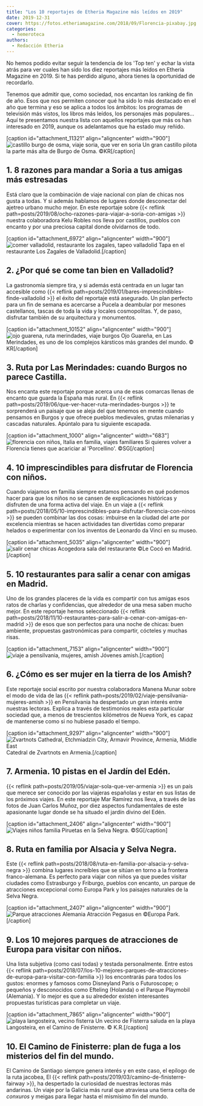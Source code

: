 ```yaml
---
title: "Los 10 reportajes de Etheria Magazine más leídos en 2019"
date: 2019-12-31
cover: https://fotos.etheriamagazine.com/2018/09/Florencia-pixabay.jpg
categories: 
  - hemeroteca
authors: 
  - Redacción Etheria
---
```


No hemos podido evitar seguir la tendencia de los 'Top ten' y echar la vista atrás para 
ver cuales han sido los diez reportajes más leídos en Etheria Magazine en 2019. Si te 
has perdido alguno, ahora tienes la oportunidad de recordarlo. 

Tenemos que admitir que, como sociedad, nos encantan los ranking de fin de año. Esos que nos permiten conocer qué ha sido lo más destacado en el año que termina y eso se aplica a todos los ámbitos: los programas de televisión más vistos, los libros más leídos, los personajes más populares… Aquí te presentamos nuestra lista con aquellos reportajes que más os han interesado en 2019, aunque os adelantamos que ha estado muy reñido.

\[caption id="attachment\_11321" align="aligncenter" width="900"\]![castillo burgo de osma, viaje soria, que ver en soria](https://fotos.etheriamagazine.com/2019/07/viaje-mujeres-soria-castillos.jpg "Un gran castillo pilota la parte más alta de Burgo de Osma.") Un gran castillo pilota la parte más alta de Burgo de Osma. ©KR\[/caption\]

## 1\. 8 razones para mandar a Soria a tus amigas más estresadas

Está claro que la combinación de viaje nacional con plan de chicas nos gusta a todas. Y si además hablamos de lugares donde desconectar del ajetreo urbano mucho mejor. En este reportaje sobre {{< reflink path=posts/2019/08/ocho-razones-para-viajar-a-soria-con-amigas >}} nuestra colaboradora Kelu Robles nos lleva por castillos, pueblos con encanto y por una preciosa capital donde olvidarnos de todo.

\[caption id="attachment\_6972" align="aligncenter" width="900"\]![comer valladolid, restaurante los zagales, tapeo valladolid](https://fotos.etheriamagazine.com/2019/01/comer-valladolid-los-zagales.jpg "Tapa en el restaurante Los Zagales de Valladolid.") Tapa en el restaurante Los Zagales de Valladolid.\[/caption\]

## 2\. ¿Por qué se come tan bien en Valladolid?

La gastronomía siempre tira, y si además está centrada en un lugar tan accesible como {{< reflink path=posts/2019/01/bares-imprescindibles-finde-valladolid >}} el éxito del reportaje está asegurado. Un plan perfecto para un fin de semana es acercarse a Pucela a deambular por mesones castellanos, tascas de toda la vida y locales cosmopolitas. Y, de paso, disfrutar también de su arquitectura y monumentos.

\[caption id="attachment\_10152" align="aligncenter" width="900"\]![ojo guarena, ruta merindades, viaje burgos](https://fotos.etheriamagazine.com/2019/05/ruta-merindades-ojo-guarena.jpg "Ojo Guareña, en Las Merindades, es uno de los complejos kársticos más grandes del mundo.") Ojo Guareña, en Las Merindades, es uno de los complejos kársticos más grandes del mundo. © KR\[/caption\]

## 3\. Ruta por Las Merindades: cuando Burgos no parece Castilla.

Nos encanta este reportaje porque acerca una de esas comarcas llenas de encanto que guarda la España más rural. En {{< reflink path=posts/2019/06/que-ver-hacer-ruta-merindades-burgos >}} te sorprenderá un paisaje que se aleja del que tenemos en mente cuando pensamos en Burgos y que ofrece pueblos medievales, grutas milenarias y cascadas naturales. Apúntalo para tu siguiente escapada.

\[caption id="attachment\_1000" align="aligncenter" width="683"\]![florencia con niños, Italia en familia, viajes familiares](https://fotos.etheriamagazine.com/2018/05/3-FLORENCIA-CON-NINOS-PORCELLINO.jpg "Si quieres volver a Florencia tienes que acariciar al 'Porcellino'.") Si quieres volver a Florencia tienes que acariciar al 'Porcellino'. ©SG\[/caption\]

## 4\. 10 imprescindibles para disfrutar de Florencia con niños.

Cuando viajamos en familia siempre estamos pensando en qué podemos hacer para que los niños no se cansen de explicaciones históricas y disfruten de una forma activa del viaje. En un viaje a {{< reflink path=posts/2018/05/10-imprescindibles-para-disfrutar-florencia-con-ninos >}} se pueden combinar las dos cosas: imbuirse en la ciudad del arte por excelencia mientras se hacen actividades tan divertidas como preparar helados o experimentar con los inventos de Leonardo da Vinci en su museo.

\[caption id="attachment\_5035" align="aligncenter" width="900"\]![salir cenar chicas](https://fotos.etheriamagazine.com/2018/11/restaurantes-amigas-madrid-lecoco.jpg "Acogedora sala del restaurante Le Cocó en Madrid.") Acogedora sala del restaurante ©Le Cocó en Madrid.\[/caption\]

## 5\. 10 restaurantes para salir a cenar con amigas en Madrid.

Uno de los grandes placeres de la vida es compartir con tus amigas esos ratos de charlas y confidencias, que alrededor de una mesa saben mucho mejor. En este reportaje hemos seleccionado {{< reflink path=posts/2018/11/10-restaurantes-para-salir-a-cenar-con-amigas-en-madrid >}} de esos que son perfectos para una noche de chicas: buen ambiente, propuestas gastronómicas para compartir, cócteles y muchas risas.

\[caption id="attachment\_7153" align="aligncenter" width="900"\]![viaje a pensilvania, mujeres, amish](https://fotos.etheriamagazine.com/2019/02/mujeres-amish-etheria-magazine.jpg "Jóvenes amish.") Jóvenes amish.\[/caption\]

## 6\. ¿Cómo es ser mujer en la tierra de los Amish?

Este reportaje social escrito por nuestra colaboradora Manena Munar sobre el modo de vida de las {{< reflink path=posts/2019/02/viaje-pensilvania-mujeres-amish >}} en Pensilvania ha despertado un gran interés entre nuestras lectoras. Explica a través de testimonios reales esta particular sociedad que, a menos de trescientos kilómetros de Nueva York, es capaz de mantenerse como si no hubiese pasado el tiempo.

\[caption id="attachment\_9297" align="aligncenter" width="900"\]![Zvartnots Cathedral, Etchmiadzin City, Armavir Province, Armenia, Middle East](https://fotos.etheriamagazine.com/2019/04/viaje-armenia-Catedral-Zvartnots.jpg "Catedral de Zvartnots en Armenia.") Catedral de Zvartnots en Armenia.\[/caption\]

## 7\. Armenia. 10 pistas en el Jardín del Edén.

{{< reflink path=posts/2019/05/viajar-sola-que-ver-armenia >}} es un país que merece ser conocido por las viajeras españolas y estar en sus listas de los próximos viajes. En este reportaje Mar Ramírez nos lleva, a través de las fotos de Juan Carlos Muñoz, por diez aspectos fundamentales de este apasionante lugar donde se ha situado el jardín divino del Edén.

\[caption id="attachment\_2406" align="aligncenter" width="900"\]![Viajes niños familia](https://fotos.etheriamagazine.com/2018/07/Selva-Negra.jpg "Piruetas en la Selva Negra.") Piruetas en la Selva Negra. ©SG\[/caption\]

## 8\. Ruta en familia por Alsacia y Selva Negra.

Este {{< reflink path=posts/2018/08/ruta-en-familia-por-alsacia-y-selva-negra >}} combina lugares increíbles que se sitúan en torno a la frontera franco-alemana. Es perfecto para viajar con niños ya que puedes visitar ciudades como Estrasburgo y Friburgo, pueblos con encanto, un parque de atracciones excepcional como Europa Park y los paisajes naturales de la Selva Negra.

\[caption id="attachment\_2407" align="aligncenter" width="900"\]![Parque atracciones Alemania](https://fotos.etheriamagazine.com/2018/07/Pegasus-Europa-Park.jpg "Atracción Pegasus en Europa Park.") Atracción Pegasus en ©Europa Park.\[/caption\]

## 9\. Los 10 mejores parques de atracciones de Europa para visitar con niños.

Una lista subjetiva (como casi todas) y testada personalmente. Entre estos {{< reflink path=posts/2018/07/los-10-mejores-parques-de-atracciones-de-europa-para-visitar-con-familia >}} los encontrarás para todos los gustos: enormes y famosos como Disneyland Paris o Futuroscope; o pequeños y desconocidos como Efteling (Holanda) o el Parque Playmobil (Alemania). Y lo mejor es que a su alrededor existen interesantes propuestas turísticas para completar un viaje.

\[caption id="attachment\_7865" align="aligncenter" width="900"\]![playa langosteira, vecino fisterra](https://fotos.etheriamagazine.com/2019/02/Fisterra-camino-finisterre.jpg "Un vecino de Fisterra saluda en la playa Langosteira, en el Camino de Finisterre.") Un vecino de Fisterra saluda en la playa Langosteira, en el Camino de Finisterre. © K.R.\[/caption\]

## 10\. El Camino de Finisterre: plan de fuga a los misterios del fin del mundo.

El Camino de Santiago siempre genera interés y en este caso, el epílogo de la ruta jacobea, El {{< reflink path=posts/2019/03/camino-de-finisterre-fairway >}}, ha despertado la curiosidad de nuestras lectoras más andarinas. Un viaje por la Galicia más rural que atraviesa una tierra celta de _conxuros_ y meigas para llegar hasta el mismísimo fin del mundo.
